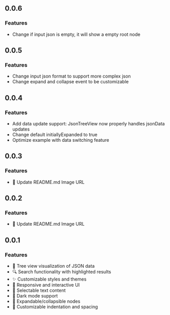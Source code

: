 ## 0.0.6
### Features

* Change if input json is empty, it will show a empty root node

## 0.0.5
### Features

* Change input json format to support more complex json
* Change expand and collapse event to be customizable

## 0.0.4
### Features

* Add data update support: JsonTreeView now properly handles jsonData updates
* Change default initiallyExpanded to true
* Optimize example with data switching feature

## 0.0.3
### Features

* 🌳 Update README.md Image URL

## 0.0.2

### Features
- 🌳 Update README.md Image URL

## 0.0.1

### Features
- 🌳 Tree view visualization of JSON data
- 🔍 Search functionality with highlighted results
- ✨ Customizable styles and themes
- 📱 Responsive and interactive UI
- 🎯 Selectable text content
- 🎨 Dark mode support
- 🔄 Expandable/collapsible nodes
- 📏 Customizable indentation and spacing
